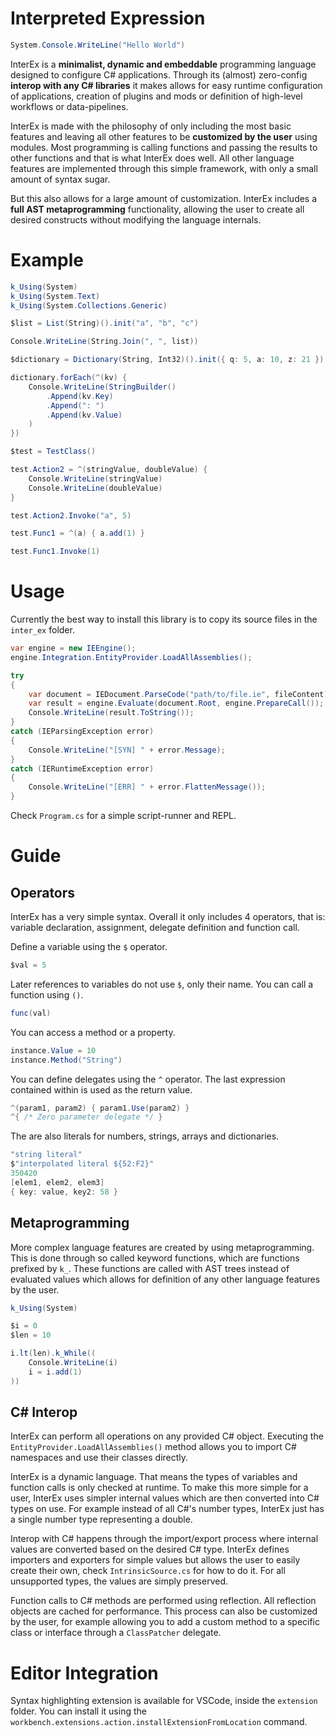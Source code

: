 # Interpreted Expression

```cs
System.Console.WriteLine("Hello World")
```

InterEx is a **minimalist, dynamic and embeddable** programming language designed to configure C# applications. Through its (almost) zero-config **interop with any C# libraries** it makes allows for easy runtime configuration of applications, creation of plugins and mods or definition of high-level workflows or data-pipelines.

InterEx is made with the philosophy of only including the most basic features and leaving all other features to be **customized by the user** using modules. Most programming is calling functions and passing the results to other functions and that is what InterEx does well. All other language features are implemented through this simple framework, with only a small amount of syntax sugar.

But this also allows for a large amount of customization. InterEx includes a **full AST  metaprogramming** functionality, allowing the user to create all desired constructs without modifying the language internals.

# Example

```cs
k_Using(System)
k_Using(System.Text)
k_Using(System.Collections.Generic)

$list = List(String)().init("a", "b", "c")

Console.WriteLine(String.Join(", ", list))

$dictionary = Dictionary(String, Int32)().init({ q: 5, a: 10, z: 21 })

dictionary.forEach(^(kv) {
    Console.WriteLine(StringBuilder()
        .Append(kv.Key)
        .Append(": ")
        .Append(kv.Value)
    )
})

$test = TestClass()

test.Action2 = ^(stringValue, doubleValue) {
    Console.WriteLine(stringValue)
    Console.WriteLine(doubleValue)
}

test.Action2.Invoke("a", 5)

test.Func1 = ^(a) { a.add(1) }

test.Func1.Invoke(1)
```

# Usage

Currently the best way to install this library is to copy its source files in the `inter_ex` folder.

```cs
var engine = new IEEngine();
engine.Integration.EntityProvider.LoadAllAssemblies();

try
{
    var document = IEDocument.ParseCode("path/to/file.ie", fileContent);
    var result = engine.Evaluate(document.Root, engine.PrepareCall());
    Console.WriteLine(result.ToString());
}
catch (IEParsingException error)
{
    Console.WriteLine("[SYN] " + error.Message);
}
catch (IERuntimeException error)
{
    Console.WriteLine("[ERR] " + error.FlattenMessage());
}
```

Check `Program.cs` for a simple script-runner and REPL.

# Guide

## Operators

InterEx has a very simple syntax. Overall it only includes 4 operators, that is: variable declaration, assignment, delegate definition and function call.

Define a variable using the `$` operator.

```cs
$val = 5
```

Later references to variables do not use `$`, only their name. You can call a function using `()`.

```cs
func(val)
```

You can access a method or a property.

```cs
instance.Value = 10
instance.Method("String")
```

You can define delegates using the `^` operator. The last expression contained within is used as the return value.

```cs
^(param1, param2) { param1.Use(param2) }
^{ /* Zero parameter delegate */ }
```

The are also literals for numbers, strings, arrays and dictionaries.

```cs
"string literal"
$"interpolated literal ${52:F2}"
350420
[elem1, elem2, elem3]
{ key: value, key2: 58 }
```

## Metaprogramming

More complex language features are created by using metaprogramming. This is done through so called keyword functions, which are functions prefixed by `k_`. These functions are called with AST trees instead of evaluated values which allows for definition of any other language features by the user.

```cs
k_Using(System)

$i = 0
$len = 10

i.lt(len).k_While((
    Console.WriteLine(i)
    i = i.add(1)
))
```

## C# Interop

InterEx can perform all operations on any provided C# object. Executing the `EntityProvider.LoadAllAssemblies()` method allows you to import C# namespaces and use their classes directly.

InterEx is a dynamic language. That means the types of variables and function calls is only checked at runtime. To make this more simple for a user, InterEx uses simpler internal values which are then converted into C# types on use. For example instead of all C#'s number types, InterEx just has a single number type representing a double.

Interop with C# happens through the import/export process where internal values are converted based on the desired C# type. InterEx defines importers and exporters for simple values but allows the user to easily create their own, check `IntrinsicSource.cs` for how to do it. For all unsupported types, the values are simply preserved.

Function calls to C# methods are performed using reflection. All reflection objects are cached for performance. This process can also be customized by the user, for example allowing you to add a custom method to a specific class or interface through a `ClassPatcher` delegate.

# Editor Integration

Syntax highlighting extension is available for VSCode, inside the `extension` folder. You can install it using the `workbench.extensions.action.installExtensionFromLocation` command.
